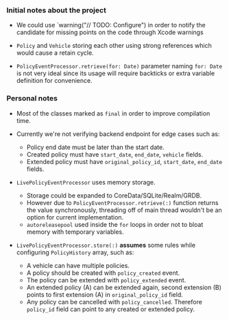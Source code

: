 ### Initial notes about the project

- We could use `warning("// TODO: Configure") in order to notify the candidate for missing points on the code through Xcode warnings

- `Policy` and `Vehicle` storing each other using strong references which would cause a retain cycle.

- `PolicyEventProcessor.retrieve(for: Date)` parameter naming `for: Date` is not very ideal since its usage will require backticks or extra variable definition for convenience. 

### Personal notes

- Most of the classes marked as `final` in order to improve compilation time.

- Currently we're not verifying backend endpoint for edge cases such as:
    - Policy end date must be later than the start date.
    - Created policy must have `start_date`, `end_date`, `vehicle` fields.
    - Extended policy must have `original_policy_id`, `start_date`, `end_date` fields.

- `LivePolicyEventProcessor` uses memory storage. 
    - Storage could be expanded to CoreData/SQLite/Realm/GRDB. 
    - However due to `PolicyEventProcessor.retrieve(:)` function returns the value synchronously, threading off of main thread wouldn't be an option for current implementation.
    - `autoreleasepool` used inside the `for` loops in order not to bloat memory with temporary variables.

- `LivePolicyEventProcessor.store(:)` **assumes** some rules while configuring `PolicyHistory` array, such as:
    - A vehicle can have multiple policies.
    - A policy should be created with `policy_created` event.
    - The policy can be extended with `policy_extended` event.
    - An extended policy (A) can be extended again, second extension (B) points to first extension (A) in `original_policy_id` field.
    - Any policy can be cancelled with `policy_cancelled`. Therefore `policy_id` field can point to any created or extended policy.
